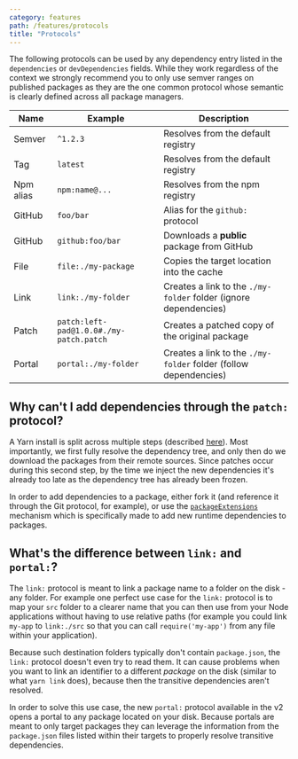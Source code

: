 ```yaml
---
category: features
path: /features/protocols
title: "Protocols"
---
```


The following protocols can be used by any dependency entry listed in the `dependencies` or `devDependencies` fields. While they work regardless of the context we strongly recommend you to only use semver ranges on published packages as they are the one common protocol whose semantic is clearly defined across all package managers.

| Name | Example | Description |
| --- | --- | --- |
| Semver | `^1.2.3` | Resolves from the default registry |
| Tag | `latest` | Resolves from the default registry |
| Npm alias | `npm:name@...` | Resolves from the npm registry |
| GitHub | `foo/bar` | Alias for the `github:` protocol |
| GitHub | `github:foo/bar` | Downloads a **public** package from GitHub |
| File | `file:./my-package` | Copies the target location into the cache |
| Link | `link:./my-folder` | Creates a link to the `./my-folder` folder (ignore dependencies) |
| Patch | `patch:left-pad@1.0.0#./my-patch.patch` | Creates a patched copy of the original package |
| Portal | `portal:./my-folder` | Creates a link to the `./my-folder` folder (follow dependencies) |

## Why can't I add dependencies through the `patch:` protocol?

A Yarn install is split across multiple steps (described [here](/advanced/architecture#install-architecture)). Most importantly, we first fully resolve the dependency tree, and only then do we download the packages from their remote sources. Since patches occur during this second step, by the time we inject the new dependencies it's already too late as the dependency tree has already been frozen.

In order to add dependencies to a package, either fork it (and reference it through the Git protocol, for example), or use the [`packageExtensions`](/configuration/yarnrc#packageExtensions) mechanism which is specifically made to add new runtime dependencies to packages.

## What's the difference between `link:` and `portal:`?

The `link:` protocol is meant to link a package name to a folder on the disk - any folder. For example one perfect use case for the `link:` protocol is to map your `src` folder to a clearer name that you can then use from your Node applications without having to use relative paths (for example you could link `my-app` to `link:./src` so that you can call `require('my-app')` from any file within your application).

Because such destination folders typically don't contain `package.json`, the `link:` protocol doesn't even try to read them. It can cause problems when you want to link an identifier to a different *package* on the disk (similar to what `yarn link` does), because then the transitive dependencies aren't resolved.

In order to solve this use case, the new `portal:` protocol available in the v2 opens a portal to any package located on your disk. Because portals are meant to only target packages they can leverage the information from the `package.json` files listed within their targets to properly resolve transitive dependencies.
